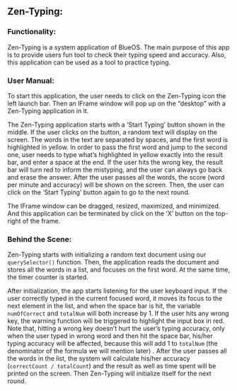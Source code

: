## Zen-Typing:

### Functionality: 
Zen-Typing is a system application of BlueOS. The main purpose of this app is to provide users fun tool to check their typing speed and accuracy. Also, this application can be used as a tool to practice typing.

### User Manual:
To start this application, the user needs to click on the Zen-Typing icon the left launch bar. 
Then an IFrame window will pop up on the “desktop” with a Zen-Typing application in it. 

The Zen-Typing application starts with a ‘Start Typing’ button shown in the middle. If the user clicks on the button,
a random text will display on the screen. The words in the text are separated by spaces, and the first word is
highlighted in yellow. In order to pass the first word and jump to the second one, user needs to type what’s 
highlighted in yellow exactly into the result bar, and enter a space at the end. If the user hits the wrong key,
the result bar will turn red to inform the mistyping, and the user can always go back and erase the answer.
After the user passes all the words, the score (word per minute and accuracy) will be shown on the screen. 
Then, the user can click on the ‘Start Typing’ button again to go to the next round.

The IFrame window can be dragged, resized, maximized, and minimized. And this application can be terminated by click
on the ‘X’ button on the top-right of the frame. 

### Behind the Scene:
Zen-Typing starts with initializing a random text document using our `querySelector()` function. Then, the application reads the document and stores all the words in a list, and focuses on the first word. At the same time, the timer counter is started. 

After initialization, the app starts listening for the user keyboard input. If the user correctly typed in the current focused word, it moves its focus to the next element in the list, and when the space bar is hit, the variable `numOfCorrect` and `totalNum` will both increase by 1. If the user hits any wrong key, the warning function will be triggered to highlight the input box in red. Note that, hitting a wrong key doesn’t hurt the user’s typing accuracy, only when the user typed in wrong word and then hit the space bar, his/her typing accuracy will be affected, because this will add 1 to `totalNum` (the denominator of the formula we will mention later) . After the user passes all the words in the list, the system will calculate his/her accuracy (`correctCount / totalCount`) and the result as well as time spent will be printed on the screen. Then Zen-Typing will initialize itself for the next round.





